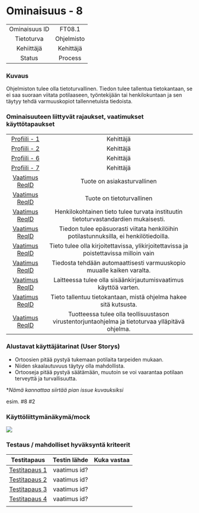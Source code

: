 # Ominaisuus - 8


| | |
|:-:|:-:|
| Ominaisuus ID | FT08.1 |
| Tietoturva | Ohjelmisto |
| Kehiittäjä | Kehittäjä |
| Status | Process |

### Kuvaus

Ohjelmiston tulee olla tietoturvallinen. Tiedon tulee tallentua tietokantaan, se ei saa suoraan viitata potilaaseen, työntekijään tai henkilokuntaan ja sen täytyy tehdä varmuuskopiot tallennetuista tiedoista.

### Ominaisuuteen liittyvät rajaukset, vaatimukset käyttötapaukset

| | |
|:-:|:-:|
| [Profiili - 1](https://gitlab.labranet.jamk.fi/m3268---vuosi-2019/ttos0100---2019-toteutus/blob/master/dokumentit/02-vaatimusmaarittely/Profiilit%20ja%20sidosryhm%C3%A4t/Profiili-1.md) | Kehittäjä |
| [Profiili - 2](https://gitlab.labranet.jamk.fi/m3268---vuosi-2019/ttos0100---2019-toteutus/blob/master/dokumentit/02-vaatimusmaarittely/Profiilit%20ja%20sidosryhm%C3%A4t/Profiili-2.md) | Kehittäjä |
| [Profiili - 6](https://gitlab.labranet.jamk.fi/m3268---vuosi-2019/ttos0100---2019-toteutus/blob/master/dokumentit/02-vaatimusmaarittely/Profiilit%20ja%20sidosryhm%C3%A4t/Profiili-6.md) | Kehittäjä |
| [Profiili - 7](https://gitlab.labranet.jamk.fi/m3268---vuosi-2019/ttos0100---2019-toteutus/blob/master/dokumentit/02-vaatimusmaarittely/Profiilit%20ja%20sidosryhm%C3%A4t/Profiili-7.md) | Kehittäjä |
| [Vaatimus ReqID](CONSTRAINT-REQ-S00003) | Tuote on asiakasturvallinen | 
| [Vaatimus ReqID](CONSTRAINT-REQ-S00004) | Tuote on tietoturvallinen | 
| [Vaatimus ReqID](SECURITY-REQ-0001 ) | Henkilokohtainen tieto tulee turvata instituutin tietoturvastandardien mukaisesti. |
| [Vaatimus ReqID](SECURITY-REQ-0002 ) | Tiedon tulee epäsuorasti viitata henkilöihin potilastunnuksilla, ei henkilötiedoilla. | 
| [Vaatimus ReqID](SECURITY-REQ-0003 ) | Tieto tulee olla kirjoitettavissa, ylikirjoitettavissa ja poistettavissa milloin vain | 
| [Vaatimus ReqID](SECURITY-REQ-0004 ) | Tiedosta tehdään automaattisesti varmuuskopio muualle kaiken varalta. | 
| [Vaatimus ReqID](SECURITY-REQ-0005 ) | Laitteessa tulee olla sisäänkirjautumisvaatimus käyttöä varten. | 
| [Vaatimus ReqID](SECURITY-REQ-0006 ) | Tieto tallentuu tietokantaan, mistä ohjelma hakee sitä kutsusta. | 
| [Vaatimus ReqID](SECURITY-REQ-0007 ) | Tuotteessa tulee olla teollisuustason virustentorjuntaohjelma ja tietoturvaa ylläpitävä ohjelma. | 

### Alustavat käyttäjätarinat (User Storys)
* Ortoosien pitää pystyä tukemaan potilaita tarpeiden mukaan.
* Niiden skaalautuvuus täytyy olla mahdollista.
* Ortooseja pitää pystyä säätämään, muutoin se voi vaarantaa potilaan terveyttä ja turvallisuutta.

**Nämä kannattaa siirtää pian issue kuvauksiksi*

esim. #8 #2


### Käyttöliittymänäkymä/mock 

![](ddokumentit/02-vaatimusmaarittely/kuvat/ReplaceParts.PNG)


### Testaus / mahdolliset hyväksyntä kriteerit 

| Testitapaus  | Testin lähde  | Kuka vastaa  |
|:-: | :-:|:-:|
| [Testitapaus 1]()  | vaatimus id?   |   |
| [Testitapaus 2]()  | vaatimus id?   |   |
| [Testitapaus 3]()  | vaatimus id?   |   |
| [Testitapaus 4]()  | vaatimus id?   |   |
| | |